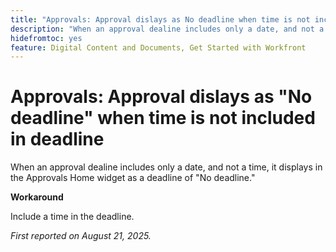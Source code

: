 ```yaml
---
title: "Approvals: Approval dislays as No deadline when time is not included in deadline"
description: "When an approval dealine includes only a date, and not a time, it displays in the Approvals Home widget as a deadline of No deadline."
hidefromtoc: yes
feature: Digital Content and Documents, Get Started with Workfront
---
```


# Approvals: Approval dislays as "No deadline" when time is not included in deadline

When an approval dealine includes only a date, and not a time, it displays in the Approvals Home widget as a deadline of "No deadline."

**Workaround**

Include a time in the deadline.

_First reported on August 21, 2025._
